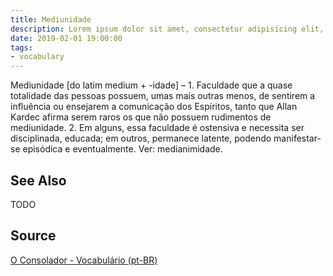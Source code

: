 ```yaml
---
title: Mediunidade
description: Lorem ipsum dolor sit amet, consectetur adipisicing elit, sed do eiusmod tempor incididunt ut labore et dolore magna aliqua.  TODO
date: 2019-02-01 19:00:00
tags:
- vocabulary
---
```


Mediunidade [do latim medium + -idade] – 1. Faculdade que a quase totalidade das pessoas possuem, umas mais outras menos, de sentirem a influência ou ensejarem a comunicação dos Espíritos, tanto que Allan Kardec afirma serem raros os que não possuem rudimentos de mediunidade. 2. Em alguns, essa faculdade é ostensiva e necessita ser disciplinada, educada; em outros, permanece latente, podendo manifestar-se episódica e eventualmente. Ver: medianimidade.

## See Also
TODO

## Source
[O Consolador - Vocabulário (pt-BR)](http://www.oconsolador.com.br/linkfixo/vocabulario/principal.html)
